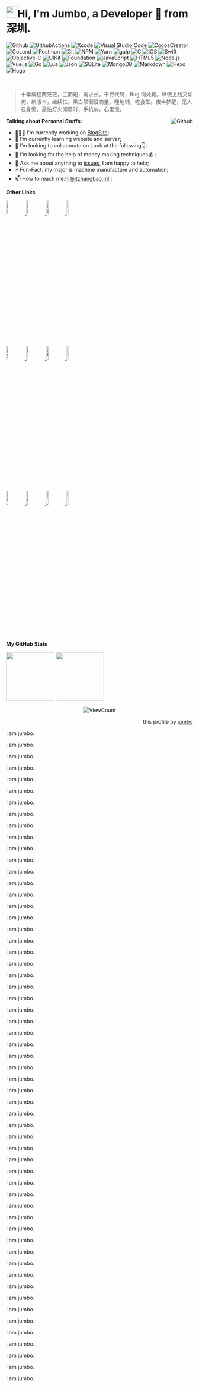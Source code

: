 <!-- Your title -->
<h1><img src="https://emojis.slackmojis.com/emojis/images/1531849430/4246/blob-sunglasses.gif?1531849430" width="30"/>Hi, I'm Jumbo, a Developer 🚀 from 深圳.</h1>

<!-- Your badges
You can use the website to generate badges: https://shields.io/
-->
![Github](https://img.shields.io/badge/-Github-000000?style=flat&logo=Github&logoColor=white)
![GithubActions](https://img.shields.io/badge/-GithubActions-2088ff?style=flat&logo=Github-Actions&logoColor=white)
![Xcode](https://img.shields.io/badge/-Xcode-0070c9?style=flat&logo=Xcode&logoColor=white)
![Visual Studio Code](https://img.shields.io/badge/-VSCode-0078d7?style=flat&logo=Visual-Studio-Code&logoColor=white)
![CocosCreator](https://img.shields.io/badge/-CocosCreator-0078d7?style=flat&logo=CocosCreator&logoColor=white)
![GoLand](https://img.shields.io/badge/-GoLand-0078d7?style=flat&logo=GoLand&logoColor=white)
![Postman](https://img.shields.io/badge/-Postman-ff6c37?style=flat&logo=Postman&logoColor=white)
![Git](https://img.shields.io/badge/Git-f05032?style=flat&logo=git&logoColor=white)
![NPM](https://img.shields.io/badge/NPM-cb3837?style=flat&logo=npm&logoColor=white)
![Yarn](https://img.shields.io/badge/Yarn-2c8ebb?style=flat&logo=Yarn&logoColor=white)
![gulp](https://img.shields.io/badge/gulp-cf4647?style=flat&logo=gulp&logoColor=white)
![C](https://img.shields.io/badge/C-a8b9cc?style=flat&logo=C&logoColor=white)
![iOS](https://img.shields.io/badge/iOS-000000?style=flat&logo=iOS&logoColor=white)
![Swift](https://img.shields.io/badge/-Swift-fa7348?style=flat&logo=Swift&logoColor=white)
![Objective-C](https://img.shields.io/badge/Objective--C-fa7348?style=flat&logo=apple&logoColor=white)
![UIKit](https://img.shields.io/badge/UIKit-2396f3?style=flat&logo=UIKit&logoColor=white)
![Foundation](https://img.shields.io/badge/Foundation-009bee?style=flat&logo=Foundation&logoColor=white)
![JavaScript](https://img.shields.io/badge/JavaScript-f05032?style=flat&logo=JavaScript&logoColor=white)
![HTML5](https://img.shields.io/badge/HTML5-e34f26s?tyle=flat&logo=html5&logoColor=white)
![Node.js](https://img.shields.io/badge/Node.js-339933?style=flat&logo=Node.js&logoColor=white)
![Vue.js](https://img.shields.io/badge/Vue.js-4fc08d?style=flat&logo=Vue.js&logoColor=white)
![Go](https://img.shields.io/badge/Go-00add8?style=flat&logo=go&logoColor=white)
![Lua](https://img.shields.io/badge/Lua-2c2d72?style=flat&logo=Lua&logoColor=white)
![Json](https://img.shields.io/badge/Json-000000?style=flat&logo=Json&logoColor=white)
![SQLite](https://img.shields.io/badge/SQLite-003b57?style=flat&logo=SQLite&logoColor=white)
![MongoDB](https://img.shields.io/badge/MongoDB-47a248?style=flat&logo=MongoDB&logoColor=white)
![Markdown](https://img.shields.io/badge/Markdown-000000?style=flat&logo=Markdown&logoColor=white)
![Hexo](https://img.shields.io/badge/Hexo-0e83cd?style=flat&logo=Hexo&logoColor=white)
![Hugo](https://img.shields.io/badge/Hugo-ff4088?style=flat&logo=Hugo&logoColor=white)

&nbsp;

> 十年编程两茫茫，工期短，需求长。千行代码，Bug 何处藏。纵使上线又如何，新版本，继续忙。黑白颠倒没商量，睡地铺，吃食堂。夜半梦醒，无人在身旁。最怕灯火阑珊时，手机响，心里慌。

<!-- Any image aligned to the right. Beware the width -->
<img align='right'  alt="Github"  src='https://cdn.jsdelivr.net/gh/itzhangbao/supplies/img/Monkey_Kid_Coding.gif' >

<!-- Talking about you -->
**Talking about Personal Stuffs:**

- 👨🏽‍💻 I’m currently working on [BlogSite](https://itzhangbao.com/blog/);
- 🌱 I’m currently learning website and server;
- 👯 I’m looking to collaborate on Look at the following👇;
- 🤔 I’m looking for the help of money making techniques💰 ;
- 💬 Ask me about anything to [issues](https://github.com/itzhangbao/itzhangbao/issues), I am happy to help;
- ⚡️ Fun-Fact: my major is machine manufacture and automation;
- 📫 How to reach me:[hi@itzhangbao.ml](mailto:hi@itzhangbao.ml) ;

**Other Links**

<!-- 学习分享平台 -->
<p>
  <!--CSDN-->
  <a href="https://blog.csdn.net/zhangbao_csdn">
    <code><img alt="掘金" width="10%" src="https://csdnimg.cn/cdn/content-toolbar/csdn-logo.png?v=20200416.1"></code>
  </a>
  <!--博客园-->
  <a href="https://cnblogs.com/itzhangbao">
    <code><img alt="掘金" width="10%" src="https://www.cnblogs.com/images/logo.svg"></code>
  </a>
  <!--简书-->
  <a href="https://www.jianshu.com/u/dad8a468997b">
    <code><img alt="简书" width="10%" src="https://cdn2.jianshu.io/assets/web/nav-logo-4c7bbafe27adc892f3046e6978459bac.png"></code>
  </a>
  <!--掘金-->
  <a href="https://juejin.im/user/1591748568823677">
    <code><img alt="掘金" width="10%" src="https://s3.pstatp.com/toutiao/xitu_juejin_web/img/logo.a7995ad.svg"></code>
  </a>
  <br />
  <!--知乎-->
  <a href="https://www.zhihu.com/people/itzhangbao">
    <code><img alt="知乎" width="10%" src="https://ss0.bdstatic.com/70cFvHSh_Q1YnxGkpoWK1HF6hhy/it/u=2277366748,2909418798&fm=26&gp=0.jpg"></code>
  </a>
  <!--语雀-->
  <a href="https://www.yuque.com/itzhangbao">
    <code><img alt="语雀" width="10%" src="https://gw.alipayobjects.com/mdn/prod_resou/afts/img/A*OwZWQ68zSTMAAAAAAAAAAABkARQnAQ"></code>
  </a>
  <!--GitHub-->
  <a href="https://github.com/itzhangbao">
    <code><img alt="GitHub" width="10%" src="https://github.githubassets.com/images/modules/logos_page/GitHub-Logo.png"></code>
  </a>
  <!--Medium-->
  <a href="https://medium.com/@itzhangbao">
    <code><img alt="Medium" width="10%" src="https://cdn.jsdelivr.net/gh/itzhangbao/supplies/img/20200919145357.png"></code>
  </a>
  <br />
  <!--Facebook-->
  <a href="https://www.facebook.com/itzhangbao">
    <code><img alt="Facebook" width="10%" src="https://ss1.bdstatic.com/70cFvXSh_Q1YnxGkpoWK1HF6hhy/it/u=3529772561,2966971272&fm=26&gp=0.jpg"></code>
  </a>
  <!--Codepen-->
  <a href="https://codepen.io/itzhangbao">
    <code><img alt="Codepen" width="10%" src="https://ss3.bdstatic.com/70cFv8Sh_Q1YnxGkpoWK1HF6hhy/it/u=9294283,2153108762&fm=15&gp=0.jpg"></code>
  </a>
  <!--Twitter-->
  <a href="https://twitter.com/itzhangbao">
    <code><img alt="Twitter" width="10%" src="https://ss1.bdstatic.com/70cFvXSh_Q1YnxGkpoWK1HF6hhy/it/u=2092491138,3309768707&fm=26&gp=0.jpg"></code>
  </a>
  <!--LinkedIn-->
  <a href="https://www.linkedin.com/in/itzhangbao/">
    <code><img alt="LinkedIn" width="10%" src="https://ss1.bdstatic.com/70cFuXSh_Q1YnxGkpoWK1HF6hhy/it/u=3009405954,4233011115&fm=26&gp=0.jpg"></code>
  </a>
</p>

**My GitHub Stats**

<!-- Your Readme Stats
site: https://github.com/anuraghazra/github-readme-stats
You can use the repository to generate stats:
-->

<p>
<img align="" height='130px' src="https://github-readme-stats.vercel.app/api?username=itzhangbao&hide_title=true&show_icons=true&include_all_commits=true&line_height=21&bg_color=0,EC6C6C,FFD479,FFFC79,73FA79&theme=graywhite" />
<img align="" height='130px' src="https://github-readme-stats.vercel.app/api/top-langs/?username=itzhangbao&hide_title=true&layout=compact&bg_color=0,73FA79,73FDFF,D783FF&theme=graywhite" />
</p>
<!-- Your hits or visitors
site: http://hits.dwyl.com or https://visitor-badge.glitch.me
Both apis are in trouble due to the number of requests, if you know any other to register visitors, great
-->

<p align="center">
  <img alt="ViewCount" src="https://views.whatilearened.today/views/github/itzhagnbao/itzhangbao.svg" />
</p>

<!--希望收到您的 Star，thanks 🌹 -->
<p align="right">this profile by <a align="right" href="https://github.com/itzhangbao/itzhangbao">jumbo</a></p>

i am jumbo.

i am jumbo.

i am jumbo.

i am jumbo.

i am jumbo.

i am jumbo.

i am jumbo.

i am jumbo.

i am jumbo.

i am jumbo.

i am jumbo.

i am jumbo.

i am jumbo.

i am jumbo.

i am jumbo.

i am jumbo.

i am jumbo.

i am jumbo.

i am jumbo.

i am jumbo.

i am jumbo.

i am jumbo.

i am jumbo.

i am jumbo.

i am jumbo.

i am jumbo.

i am jumbo.

i am jumbo.

i am jumbo.

i am jumbo.

i am jumbo.

i am jumbo.

i am jumbo.

i am jumbo.

i am jumbo.

i am jumbo.

i am jumbo.

i am jumbo.

i am jumbo.

i am jumbo.

i am jumbo.

i am jumbo.

i am jumbo.

i am jumbo.

i am jumbo.

i am jumbo.

i am jumbo.

i am jumbo.

i am jumbo.

i am jumbo.

i am jumbo.

i am jumbo.

i am jumbo.

i am jumbo.

i am jumbo.

i am jumbo.

i am jumbo.

